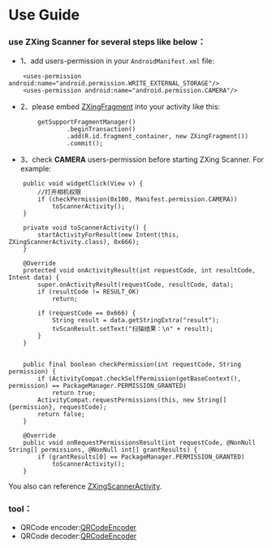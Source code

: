 # Use Guide

### use ZXing Scanner for several steps like below：
+ 1、add users-permission in your ```AndroidManifest.xml``` file:
```
    <uses-permission android:name="android.permission.WRITE_EXTERNAL_STORAGE"/>
    <uses-permission android:name="android.permission.CAMERA"/>
```
+ 2、please embed [ZXingFragment](../ZXingLibrary/src/main/java/jsc/lib/zxinglibrary/zxing/ui/ZXingFragment.java) into your activity like this:  
```
        getSupportFragmentManager()
                .beginTransaction()
                .add(R.id.fragment_container, new ZXingFragment())
                .commit();
```
+ 3、check **CAMERA** users-permission before starting ZXing Scanner. For example:    
```
    public void widgetClick(View v) {
        //打开相机权限
        if (checkPermission(0x100, Manifest.permission.CAMERA))
            toScannerActivity();
    }

    private void toScannerActivity() {
        startActivityForResult(new Intent(this, ZXingScannerActivity.class), 0x666);
    }

    @Override
    protected void onActivityResult(int requestCode, int resultCode, Intent data) {
        super.onActivityResult(requestCode, resultCode, data);
        if (resultCode != RESULT_OK)
            return;

        if (requestCode == 0x666) {
            String result = data.getStringExtra("result");
            tvScanResult.setText("扫描结果：\n" + result);
        }
    }


    public final boolean checkPermission(int requestCode, String permission) {
        if (ActivityCompat.checkSelfPermission(getBaseContext(), permission) == PackageManager.PERMISSION_GRANTED)
            return true;
        ActivityCompat.requestPermissions(this, new String[]{permission}, requestCode);
        return false;
    }

    @Override
    public void onRequestPermissionsResult(int requestCode, @NonNull String[] permissions, @NonNull int[] grantResults) {
        if (grantResults[0] == PackageManager.PERMISSION_GRANTED)
            toScannerActivity();
    }
```
You also can reference [ZXingScannerActivity](../app/src/main/java/jsc/exam/jsckit/ui/zxing/ZXingScannerActivity.java).
### tool：
+ QRCode encoder:[QRCodeEncoder](../ZXingLibrary/src/main/java/jsc/lib/zxinglibrary/zxing/QRCodeEncoder.java)
+ QRCode decoder:[QRCodeEncoder](../ZXingLibrary/src/main/java/jsc/lib/zxinglibrary/zxing/QRCodeDecoder.java)
